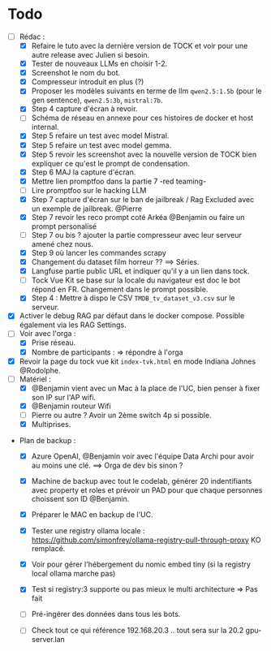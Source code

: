 # Todo

- [ ] Rédac :
    - [X] Refaire le tuto avec la dernière version de TOCK et voir pour une autre release avec Julien si besoin.
    - [X] Tester de nouveaux LLMs en choisir 1-2.
    - [X] Screenshot le nom du bot.
    - [X] Compresseur introduit en plus (?)
    - [X] Proposer les modèles suivants en terme de llm `qwen2.5:1.5b` (pour le gen sentence), `qwen2.5:3b`, `mistral:7b`.
    - [X] Step 4 capture d'écran à revoir.
    - [ ] Schéma de réseau en annexe pour ces histoires de docker et host internal.
    - [X] Step 5 refaire un test avec model Mistral.
    - [X] Step 5 refaire un test avec model gemma.
    - [X] Step 5 revoir les screenshot avec la nouvelle version de TOCK bien expliquer ce qu'est le prompt de condensation.
    - [X] Step 6 MAJ la capture d'écran.
    - [X] Mettre lien promptfoo dans la partie 7 -red teaming-
    - [ ] Lire promptfoo sur le hacking LLM
    - [X] Step 7 capture d'écran sur le ban de jailbreak / Rag Excluded avec un exemple de jailbreak. @Pierre
    - [X] Step 7 revoir les reco prompt coté Arkéa @Benjamin ou faire un prompt personalisé
    - [ ] Step 7 ou bis ? ajouter la partie compresseur avec leur serveur amené chez nous.
    - [X] Step 9 où lancer les commandes scrapy
    - [X] Changement du dataset film horreur ?? ==> Séries.
    - [X] Langfuse partie public URL et indiquer qu'il y a un lien dans tock.
    - [ ] Tock Vue Kit se base sur la locale du navigateur est doc le bot répond en FR. Changement dans le prompt possible.
    - [X] Step 4 : Mettre à dispo le CSV `TMDB_tv_dataset_v3.csv` sur le serveur.
- [X] Activer le debug RAG par défaut dans le docker compose. Possible également via les RAG Settings.
- [ ] Voir avec l'orga :
  - [X] Prise réseau.
  - [X] Nombre de participants : => répondre à l'orga
- [X] Revoir la page du tock vue kit `index-tvk.html` en mode Indiana Johnes @Rodolphe.
- [ ] Matériel :
  - [X] @Benjamin vient avec un Mac à la place de l'UC, bien penser à fixer son IP sur l'AP wifi.
  - [X] @Benjamin routeur Wifi
  - [ ] Pierre ou autre ? Avoir un 2ème switch 4p si possible.
  - [X] Multiprises.
- Plan de backup :
  - [X] Azure OpenAI, @Benjamin voir avec l'équipe Data Archi pour avoir au moins une clé. ==> Orga de dev bis sinon ?
  - [X] Machine de backup avec tout le codelab, générer 20 indentifiants avec property et roles et prévoir un PAD pour que chaque personnes choissent son ID @Benjamin.
  - [X] Préparer le MAC en backup de l'UC.
  - [X] Tester une registry ollama locale : https://github.com/simonfrey/ollama-registry-pull-through-proxy KO remplacé.
  - [X] Voir pour gérer l'hébergement du nomic embed tiny (si la registry local ollama marche pas)
  - [X] Test si registry:3 supporte ou pas mieux le multi architecture => Pas fait
  - [ ] Pré-ingérer des données dans tous les bots.
  - [ ] Check tout ce qui référence 192.168.20.3 .. tout sera sur la 20.2 gpu-server.lan



